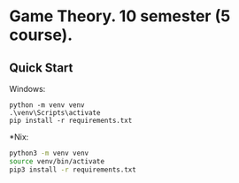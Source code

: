 # Game Theory. 10 semester (5 course).

## Quick Start

Windows:
```shell
python -m venv venv
.\venv\Scripts\activate
pip install -r requirements.txt
```

*Nix:
```bash
python3 -m venv venv
source venv/bin/activate
pip3 install -r requirements.txt
```